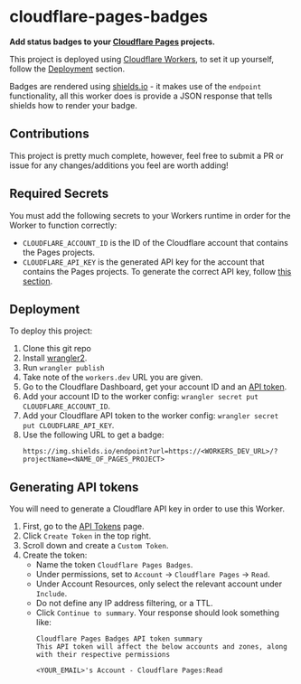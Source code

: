 # cloudflare-pages-badges

**Add status badges to your [Cloudflare Pages](https://pages.cloudflare.com/) projects.**

This project is deployed using [Cloudflare Workers](https://workers.cloudflare.com/), to set it up yourself, follow the [Deployment](#deployment) section.

Badges are rendered using [shields.io](https://shields.io) - it makes use of the `endpoint` functionality, all this worker does is provide a JSON response that tells shields how to render your badge.

## Contributions

This project is pretty much complete, however, feel free to submit a PR or issue for any changes/additions you feel are worth adding!

## Required Secrets

You must add the following secrets to your Workers runtime in order for the Worker to function correctly:

- `CLOUDFLARE_ACCOUNT_ID` is the ID of the Cloudflare account that contains the Pages projects.
- `CLOUDFLARE_API_KEY` is the generated API key for the account that contains the Pages projects. To generate the correct API key, follow [this section](#generating-api-tokens).

## Deployment

To deploy this project:

1. Clone this git repo
1. Install [wrangler2](https://developers.cloudflare.com/workers/wrangler/get-started/).
1. Run `wrangler publish`
1. Take note of the `workers.dev` URL you are given.
1. Go to the Cloudflare Dashboard, get your account ID and an [API token](#generating-api-tokens).
1. Add your account ID to the worker config: `wrangler secret put CLOUDFLARE_ACCOUNT_ID`.
1. Add your Cloudflare API token to the worker config: `wrangler secret put CLOUDFLARE_API_KEY`.
1. Use the following URL to get a badge:
    ```
    https://img.shields.io/endpoint?url=https://<WORKERS_DEV_URL>/?projectName=<NAME_OF_PAGES_PROJECT>
    ```


## Generating API tokens

You will need to generate a Cloudflare API key in order to use this Worker.

1. First, go to the [API Tokens](https://dash.cloudflare.com/profile/api-tokens) page.
1. Click `Create Token` in the top right.
1. Scroll down and create a `Custom Token`.
1. Create the token:
    - Name the token `Cloudflare Pages Badges`.
    - Under permissions, set to `Account` -> `Cloudflare Pages` -> `Read`.
    - Under Account Resources, only select the relevant account under `Include`.
    - Do not define any IP address filtering, or a TTL.
    - Click `Continue to summary`. Your response should look something like:
        ```
        Cloudflare Pages Badges API token summary
        This API token will affect the below accounts and zones, along with their respective permissions

        <YOUR_EMAIL>'s Account - Cloudflare Pages:Read
        ```
